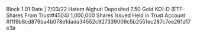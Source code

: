 

Block 1.01 
Date | 7/03/22
Hatem Alghuti Deposited 7.50 Gold KOI-D (ETF-Shares From Trust#4504)
1,000,000 Shares Issued Held in Trust Account #f1f9b8cd879ba4b078e1dada34552c927339009c5b2551ec287c7ee261d17e3a


